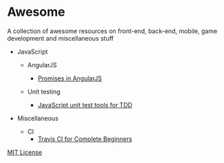 # Awesome

A collection of awesome resources on front-end, back-end, mobile, game development and miscellaneous stuff

- JavaScript
  - AngularJS
    - [Promises in AngularJS](https://thinkster.io/a-better-way-to-learn-angularjs/promises)
    
  - Unit testing
    - [JavaScript unit test tools for TDD](http://stackoverflow.com/questions/300855/javascript-unit-test-tools-for-tdd)
    
- Miscellaneous
  - CI
    - [Travis CI for Complete Beginners](https://docs.travis-ci.com/user/for-beginners)


[MIT License](https://github.com/jrmatos/awesome/blob/master/LICENSE)

